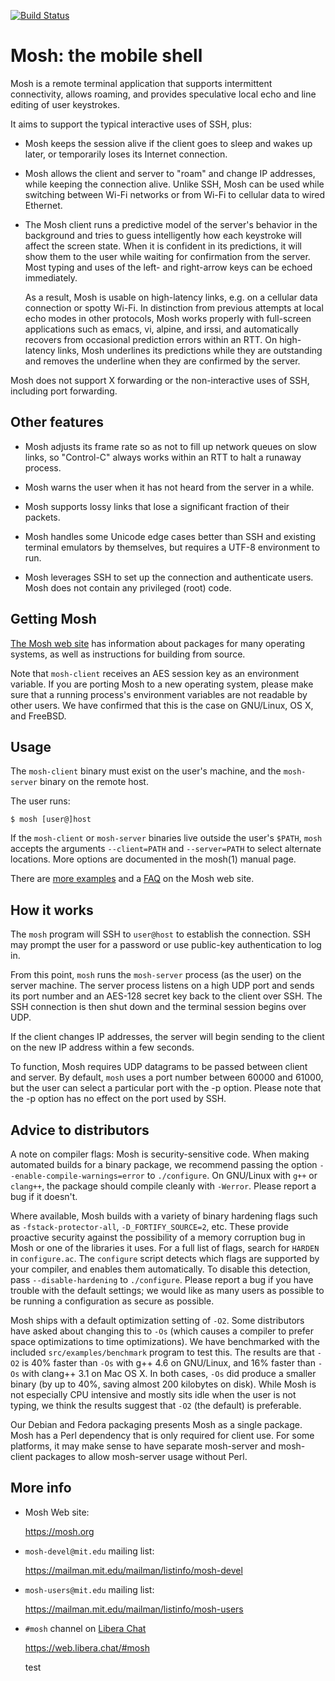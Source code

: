[![Build Status](https://travis-ci.org/mobile-shell/mosh.svg?branch=master)](https://travis-ci.org/mobile-shell/mosh)

Mosh: the mobile shell
======================

Mosh is a remote terminal application that supports intermittent
connectivity, allows roaming, and provides speculative local echo
and line editing of user keystrokes.

It aims to support the typical interactive uses of SSH, plus:

   * Mosh keeps the session alive if the client goes to sleep and
     wakes up later, or temporarily loses its Internet connection.

   * Mosh allows the client and server to "roam" and change IP
     addresses, while keeping the connection alive. Unlike SSH, Mosh
     can be used while switching between Wi-Fi networks or from Wi-Fi
     to cellular data to wired Ethernet.

   * The Mosh client runs a predictive model of the server's behavior
     in the background and tries to guess intelligently how each
     keystroke will affect the screen state. When it is confident in
     its predictions, it will show them to the user while waiting for
     confirmation from the server. Most typing and uses of the left-
     and right-arrow keys can be echoed immediately.

     As a result, Mosh is usable on high-latency links, e.g. on a
     cellular data connection or spotty Wi-Fi. In distinction from
     previous attempts at local echo modes in other protocols, Mosh
     works properly with full-screen applications such as emacs, vi,
     alpine, and irssi, and automatically recovers from occasional
     prediction errors within an RTT. On high-latency links, Mosh
     underlines its predictions while they are outstanding and removes
     the underline when they are confirmed by the server.

Mosh does not support X forwarding or the non-interactive uses of SSH,
including port forwarding.

Other features
--------------

   * Mosh adjusts its frame rate so as not to fill up network queues
     on slow links, so "Control-C" always works within an RTT to halt
     a runaway process.

   * Mosh warns the user when it has not heard from the server
     in a while.

   * Mosh supports lossy links that lose a significant fraction
     of their packets.

   * Mosh handles some Unicode edge cases better than SSH and existing
     terminal emulators by themselves, but requires a UTF-8
     environment to run.

   * Mosh leverages SSH to set up the connection and authenticate
     users. Mosh does not contain any privileged (root) code.

Getting Mosh
------------

  [The Mosh web site](https://mosh.org/#getting) has information about
  packages for many operating systems, as well as instructions for building
  from source.

  Note that `mosh-client` receives an AES session key as an environment
  variable.  If you are porting Mosh to a new operating system, please make
  sure that a running process's environment variables are not readable by other
  users.  We have confirmed that this is the case on GNU/Linux, OS X, and
  FreeBSD.

Usage
-----

  The `mosh-client` binary must exist on the user's machine, and the
  `mosh-server` binary on the remote host.

  The user runs:

    $ mosh [user@]host

  If the `mosh-client` or `mosh-server` binaries live outside the user's
  `$PATH`, `mosh` accepts the arguments `--client=PATH` and `--server=PATH` to
  select alternate locations. More options are documented in the mosh(1) manual
  page.

  There are [more examples](https://mosh.org/#usage) and a
  [FAQ](https://mosh.org/#faq) on the Mosh web site.

How it works
------------

  The `mosh` program will SSH to `user@host` to establish the connection.
  SSH may prompt the user for a password or use public-key
  authentication to log in.

  From this point, `mosh` runs the `mosh-server` process (as the user)
  on the server machine. The server process listens on a high UDP port
  and sends its port number and an AES-128 secret key back to the
  client over SSH. The SSH connection is then shut down and the
  terminal session begins over UDP.

  If the client changes IP addresses, the server will begin sending
  to the client on the new IP address within a few seconds.

  To function, Mosh requires UDP datagrams to be passed between client
  and server. By default, `mosh` uses a port number between 60000 and
  61000, but the user can select a particular port with the -p option.
  Please note that the -p option has no effect on the port used by SSH.

Advice to distributors
----------------------

A note on compiler flags: Mosh is security-sensitive code. When making
automated builds for a binary package, we recommend passing the option
`--enable-compile-warnings=error` to `./configure`. On GNU/Linux with
`g++` or `clang++`, the package should compile cleanly with
`-Werror`. Please report a bug if it doesn't.

Where available, Mosh builds with a variety of binary hardening flags
such as `-fstack-protector-all`, `-D_FORTIFY_SOURCE=2`, etc.  These
provide proactive security against the possibility of a memory
corruption bug in Mosh or one of the libraries it uses.  For a full
list of flags, search for `HARDEN` in `configure.ac`.  The `configure`
script detects which flags are supported by your compiler, and enables
them automatically.  To disable this detection, pass
`--disable-hardening` to `./configure`.  Please report a bug if you
have trouble with the default settings; we would like as many users as
possible to be running a configuration as secure as possible.

Mosh ships with a default optimization setting of `-O2`. Some
distributors have asked about changing this to `-Os` (which causes a
compiler to prefer space optimizations to time optimizations). We have
benchmarked with the included `src/examples/benchmark` program to test
this. The results are that `-O2` is 40% faster than `-Os` with g++ 4.6
on GNU/Linux, and 16% faster than `-Os` with clang++ 3.1 on Mac OS
X. In both cases, `-Os` did produce a smaller binary (by up to 40%,
saving almost 200 kilobytes on disk). While Mosh is not especially CPU
intensive and mostly sits idle when the user is not typing, we think
the results suggest that `-O2` (the default) is preferable.

Our Debian and Fedora packaging presents Mosh as a single package.
Mosh has a Perl dependency that is only required for client use.  For
some platforms, it may make sense to have separate mosh-server and
mosh-client packages to allow mosh-server usage without Perl.

More info
---------

  * Mosh Web site:

    <https://mosh.org>

  * `mosh-devel@mit.edu` mailing list:

    <https://mailman.mit.edu/mailman/listinfo/mosh-devel>

  * `mosh-users@mit.edu` mailing list:

    <https://mailman.mit.edu/mailman/listinfo/mosh-users>

  * `#mosh` channel on [Libera Chat](https://libera.chat/)

    https://web.libera.chat/#mosh

    test
